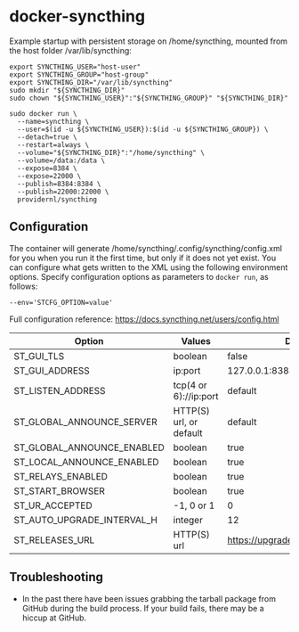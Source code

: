 # docker-syncthing

Example startup with persistent storage on /home/syncthing, mounted from
the host folder /var/lib/syncthing:

```
export SYNCTHING_USER="host-user"
export SYNCTHING_GROUP="host-group"
export SYNCTHING_DIR="/var/lib/syncthing"
sudo mkdir "${SYNCTHING_DIR}"
sudo chown "${SYNCTHING_USER}":"${SYNCTHING_GROUP}" "${SYNCTHING_DIR}"

sudo docker run \
  --name=syncthing \
  --user=$(id -u ${SYNCTHING_USER}):$(id -u ${SYNCTHING_GROUP}) \
  --detach=true \
  --restart=always \
  --volume="${SYNCTHING_DIR}":"/home/syncthing" \
  --volume=/data:/data \
  --expose=8384 \
  --expose=22000 \
  --publish=8384:8384 \
  --publish=22000:22000 \
  providernl/syncthing
```

## Configuration

The container will generate /home/syncthing/.config/syncthing/config.xml for you
when you run it the first time, but only if it does not yet exist. You can
configure what gets written to the XML using the following environment options.
Specify configuration options as parameters to `docker run`, as follows:

```
--env='STCFG_OPTION=value'
```

Full configuration reference: https://docs.syncthing.net/users/config.html

| Option                                        | Values                       | Default value                            |
|-----------------------------------------------|------------------------------|------------------------------------------|
| ST_GUI_TLS                                    | boolean                      | false                                    |
| ST_GUI_ADDRESS                                | ip:port                      | 127.0.0.1:8384                           |
| ST_LISTEN_ADDRESS                             | tcp(4 or 6)://ip:port        | default                                  |
| ST_GLOBAL_ANNOUNCE_SERVER                     | HTTP(S) url, or default      | default                                  |
| ST_GLOBAL_ANNOUNCE_ENABLED                    | boolean                      | true                                     |
| ST_LOCAL_ANNOUNCE_ENABLED                     | boolean                      | true                                     |
| ST_RELAYS_ENABLED                             | boolean                      | true                                     |
| ST_START_BROWSER                              | boolean                      | true                                     |
| ST_UR_ACCEPTED                                | -1, 0 or 1                   | 0                                        |
| ST_AUTO_UPGRADE_INTERVAL_H                    | integer                      | 12                                       |
| ST_RELEASES_URL                               | HTTP(S) url                  | https://upgrades.syncthing.net/meta.json |


## Troubleshooting

- In the past there have been issues grabbing the tarball package from GitHub
during the build process. If your build fails, there may be a hiccup at GitHub.
